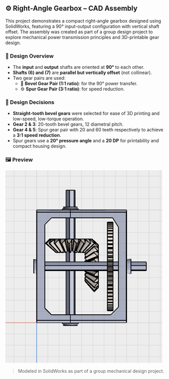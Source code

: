 ## ⚙️ Right-Angle Gearbox – CAD Assembly

This project demonstrates a compact right-angle gearbox designed using SolidWorks, featuring a 90° input-output configuration with vertical shaft offset. The assembly was created as part of a group design project to explore mechanical power transmission principles and 3D-printable gear design.

### 🔩 Design Overview
- The **input** and **output** shafts are oriented at **90°** to each other.
- **Shafts (6) and (7)** are **parallel but vertically offset** (not collinear).
- Two gear pairs are used:
  - 🛞 **Bevel Gear Pair (1:1 ratio)**: for the 90° power transfer.
  - ⚙️ **Spur Gear Pair (3:1 ratio)**: for speed reduction.

### 🧠 Design Decisions
- **Straight-tooth bevel gears** were selected for ease of 3D printing and low-speed, low-torque operation.
- **Gear 2 & 3**: 20-tooth bevel gears, 12 diametral pitch.
- **Gear 4 & 5**: Spur gear pair with 20 and 60 teeth respectively to achieve a **3:1 speed reduction**.
- Spur gears use a **20° pressure angle** and a **20 DP** for printability and compact housing design.

### 🖼️ Preview

![Gearbox Assembly](https://github.com/nili-yay/ProjectHub/blob/main/CAD-Modeling/GearBox/GearBox_Preview.png)

> Modeled in SolidWorks as part of a group mechanical design project.

